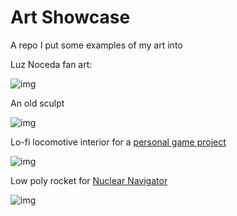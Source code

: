 # Art Showcase

A repo I put some examples of my art into <br>

Luz Noceda fan art: <br>

![img](./res/Luz.webp)

An old sculpt <br>

![img](./res/sculpt00.webp)

Lo-fi locomotive interior for a [personal game project](https://github.com/NeatSquid/Concrete-Coffin)

![img](./res/loco.webp)

Low poly rocket for [Nuclear Navigator](https://github.com/NeatSquid/Nuclear-Navigator)

![img](./res/rocket.webp)

